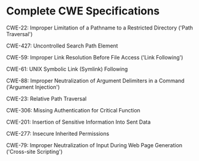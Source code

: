 

# Complete CWE Specifications

CWE-22: Improper Limitation of a Pathname to a Restricted Directory ('Path Traversal')

CWE-427: Uncontrolled Search Path Element

CWE-59: Improper Link Resolution Before File Access ('Link Following')

CWE-61: UNIX Symbolic Link (Symlink) Following

CWE-88: Improper Neutralization of Argument Delimiters in a Command ('Argument Injection')

CWE-23: Relative Path Traversal

CWE-306: Missing Authentication for Critical Function

CWE-201: Insertion of Sensitive Information Into Sent Data

CWE-277: Insecure Inherited Permissions

CWE-79: Improper Neutralization of Input During Web Page Generation ('Cross-site Scripting')